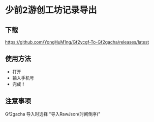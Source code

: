 # 少前2游创工坊记录导出
## 下载
https://github.com/YongHuM1ng/Gf2ycgf-To-Gf2gacha/releases/latest
## 使用方法
- 打开
- 输入手机号
- 完成！
## 注意事项
Gf2gacha 导入时选择 "导入RawJson(时间倒序)"
